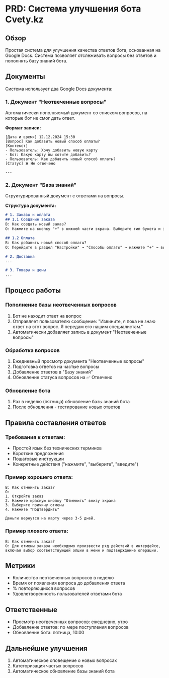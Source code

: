 # PRD: Система улучшения бота Cvety.kz

## Обзор
Простая система для улучшения качества ответов бота, основанная на Google Docs. Система позволяет отслеживать вопросы без ответов и пополнять базу знаний бота.

## Документы
Система использует два Google Docs документа:

### 1. Документ "Неотвеченные вопросы"
Автоматически пополняемый документ со списком вопросов, на которые бот не смог дать ответ.

**Формат записи:**
```
[Дата и время] 12.12.2024 15:30
[Вопрос] Как добавить новый способ оплаты?
[Контекст] 
- Пользователь: Хочу добавить новую карту
- Бот: Какую карту вы хотите добавить?
- Пользователь: Как добавить новый способ оплаты?
[Статус] ❌ Не отвечено

---
```

### 2. Документ "База знаний"
Структурированный документ с ответами на вопросы.

**Структура документа:**
```markdown
# 1. Заказы и оплата
## 1.1 Создание заказа
В: Как создать новый заказ?
О: Нажмите на кнопку "+" в нижней части экрана. Выберите тип букета и заполните информацию о заказе.

## 1.2 Оплата
В: Как добавить новый способ оплаты?
О: Перейдите в раздел "Настройки" → "Способы оплаты" → нажмите "+" → выберите тип карты и введите данные.

# 2. Доставка
...

# 3. Товары и цены
...
```

## Процесс работы

### Пополнение базы неотвеченных вопросов
1. Бот не находит ответ на вопрос
2. Отправляет пользователю сообщение: "Извините, я пока не знаю ответ на этот вопрос. Я передам его нашим специалистам."
3. Автоматически добавляет запись в документ "Неотвеченные вопросы"

### Обработка вопросов
1. Ежедневный просмотр документа "Неотвеченные вопросы"
2. Подготовка ответов на частые вопросы
3. Добавление ответов в "Базу знаний"
4. Обновление статуса вопросов на ✅ Отвечено

### Обновление бота
1. Раз в неделю (пятница) обновление базы знаний бота
2. После обновления - тестирование новых ответов

## Правила составления ответов

### Требования к ответам:
- Простой язык без технических терминов
- Короткие предложения
- Пошаговые инструкции
- Конкретные действия ("нажмите", "выберите", "введите")

### Пример хорошего ответа:
```
В: Как отменить заказ?
О: 
1. Откройте заказ
2. Нажмите красную кнопку "Отменить" внизу экрана
3. Выберите причину отмены
4. Нажмите "Подтвердить"

Деньги вернутся на карту через 3-5 дней.
```

### Пример плохого ответа:
```
В: Как отменить заказ?
О: Для отмены заказа необходимо произвести ряд действий в интерфейсе, включая выбор соответствующей опции в меню и подтверждение операции.
```

## Метрики
- Количество неотвеченных вопросов в неделю
- Время от появления вопроса до добавления ответа
- % повторяющихся вопросов
- Удовлетворенность пользователей ответами бота

## Ответственные
- Просмотр неотвеченных вопросов: ежедневно, утро
- Добавление ответов: по мере поступления вопросов
- Обновление бота: пятница, 10:00

## Дальнейшие улучшения
1. Автоматическое оповещение о новых вопросах
2. Категоризация частых вопросов
3. Автоматическое обновление базы знаний бота